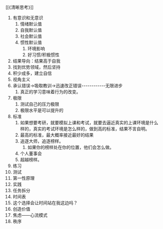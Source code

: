 [[《清晰思考》]]
1. 有意识和无意识
	1. 情绪默认值
	2. 自我默认值
	3. 社会默认值
	4. 惯性默认值
		1. 环境影响
		2. 好习惯/积极惯性
2. 结果导向：结果高于自我
3. 找到优势领域，然后坚持
4. 积少成多，建立自信
5. 视角主义
6. 承认错误→吸取教训→迅速改正错误------------无限进步
	1. 真正的学习意味着行为的改变。
7. 极限
	1. 测试自己的压力极限
	2. 极限水平是可以提升的
8. 标准
	1. 如果想要考研，就要模拟上课和考试，就要去逼近真实的上课环境是什么样的，真实的考试环境是怎么样的，做到高的标准，结果不言自明。
	2. 最高的标准，最大概率接近最好的结果
	3. 追逐大师，追逐榜样。
		1. 如果你的榜样处在你的位置，他们会怎么做。
	4. 个人董事会
	5. 超越榜样。
9. 练习
10. 测试
11. 第一性原理
12. 实践
13. 任务拆分
14. 时间表
15. 这个选择会让时间站在我这边吗？
16. 创造价值
17. 焦虑——心流模式
18. 秩序